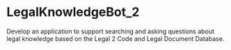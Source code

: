 # LegalKnowledgeBot_2
Develop an application to support searching and asking questions about legal knowledge based on the Legal 2 Code and Legal Document Database.

